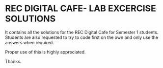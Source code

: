 # REC DIGITAL CAFE- LAB EXCERCISE SOLUTIONS
It contains all the solutions for the REC Digital Cafe for Semester 1 students.
Students are also requested to try to code first on the own and only use the answers when required.

Proper use of this is highly appreciated.

Thanks.
